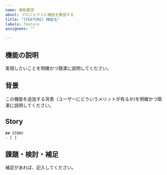 ```yaml
---
name: 機能要望
about: プロジェクトに機能を要望する
title: "[FEATURE] 機能名"
labels: feature
assignees: ""

---
```


## 機能の説明

実現したいことを明確かつ簡潔に説明してください。

## 背景

この機能を追加する背景（ユーザーにどういうメリットが有るか)を明確かつ簡潔に説明してください。

## Story

```tasklist
## STORY
- [ ] 
```

## 課題・検討・補足

補足があれば、記入してください。

